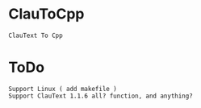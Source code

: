 # ClauToCpp
    ClauText To Cpp
# ToDo
    Support Linux ( add makefile )
    Support ClauText 1.1.6 all? function, and anything?
  
